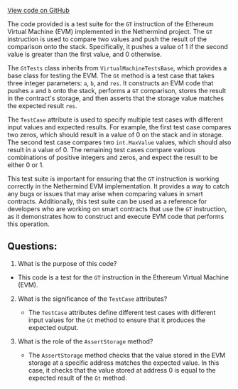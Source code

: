 [View code on GitHub](https://github.com/nethermindeth/nethermind/Nethermind.Evm.Test/GtTests.cs)

The code provided is a test suite for the `GT` instruction of the Ethereum Virtual Machine (EVM) implemented in the Nethermind project. The `GT` instruction is used to compare two values and push the result of the comparison onto the stack. Specifically, it pushes a value of 1 if the second value is greater than the first value, and 0 otherwise.

The `GtTests` class inherits from `VirtualMachineTestsBase`, which provides a base class for testing the EVM. The `Gt` method is a test case that takes three integer parameters: `a`, `b`, and `res`. It constructs an EVM code that pushes `a` and `b` onto the stack, performs a `GT` comparison, stores the result in the contract's storage, and then asserts that the storage value matches the expected result `res`.

The `TestCase` attribute is used to specify multiple test cases with different input values and expected results. For example, the first test case compares two zeros, which should result in a value of 0 on the stack and in storage. The second test case compares two `int.MaxValue` values, which should also result in a value of 0. The remaining test cases compare various combinations of positive integers and zeros, and expect the result to be either 0 or 1.

This test suite is important for ensuring that the `GT` instruction is working correctly in the Nethermind EVM implementation. It provides a way to catch any bugs or issues that may arise when comparing values in smart contracts. Additionally, this test suite can be used as a reference for developers who are working on smart contracts that use the `GT` instruction, as it demonstrates how to construct and execute EVM code that performs this operation.
## Questions: 
 1. What is the purpose of this code?
   - This code is a test for the `GT` instruction in the Ethereum Virtual Machine (EVM).

2. What is the significance of the `TestCase` attributes?
   - The `TestCase` attributes define different test cases with different input values for the `Gt` method to ensure that it produces the expected output.

3. What is the role of the `AssertStorage` method?
   - The `AssertStorage` method checks that the value stored in the EVM storage at a specific address matches the expected value. In this case, it checks that the value stored at address 0 is equal to the expected result of the `Gt` method.
